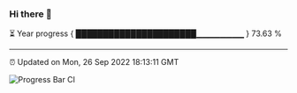### Hi there 👋

⏳ Year progress { ██████████████████████▁▁▁▁▁▁▁▁ } 73.63 %

---

⏰ Updated on Mon, 26 Sep 2022 18:13:11 GMT

![Progress Bar CI](https://github.com/Shyam-Makwana/GitHub-Actions-Demo/workflows/Progress%20Bar%20CI/badge.svg)
